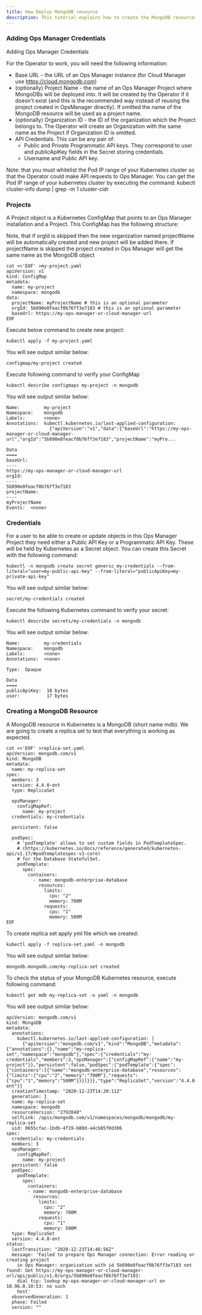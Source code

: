 ```yaml
---
title: How Deploy MongoDB resource
description: This tutorial explains how to create the MongoDB resource. Follow the next section on how to work with Ops Manager resource.
---
```

### Adding Ops Manager Credentials

Adding Ops Manager Credentials

For the Operator to work, you will need the following information:

- Base URL - the URL of an Ops Manager instance (for Cloud Manager use https://cloud.mongodb.com)
- (optionally) Project Name - the name of an Ops Manager Project where MongoDBs will be deployed into. It will be created by the Operator if it doesn't exist (and this is the recommended way instead of reusing the project created in OpsManager directly). If omitted the name of the MongoDB resource will be used as a project name.
- (optionally) Organization ID - the ID of the organization which the Project belongs to. The Operator will create an Organization with the same name as the Project if Organization ID is omitted.
- API Credentials. This can be any pair of:
    - Public and Private Programmatic API keys. They correspond to user and publicApiKey fields in the Secret storing credentials. 
    - Username and Public API key. 

Note: that you must whitelist the Pod IP range of your Kubernetes cluster so that the Operator could make API requests to Ops Manager. You can get the Pod IP range of your kubernetes cluster by executing the command: kubectl cluster-info dump | grep -m 1 cluster-cidr

### Projects

A Project object is a Kubernetes ConfigMap that points to an Ops Manager installation and a Project. 
This ConfigMap has the following structure:

Note, that if orgId is skipped then the new organization named projectName will be automatically created and new project will be added there. If projectName is skipped the project created in Ops Manager will get the same name as the MongoDB object

```execute
cat <<'EOF' >my-project.yaml
apiVersion: v1
kind: ConfigMap
metadata:
  name: my-project
  namespace: mongodb
data:
  projectName: myProjectName # this is an optional parameter
  orgId: 5b890e0feacf0b76ff3e7183 # this is an optional parameter
  baseUrl: https://my-ops-manager-or-cloud-manager-url
EOF
```

Execute below command to create new project:

```execute
kubectl apply -f my-project.yaml
```

You will see output similar below:

```
configmap/my-project created
```

Execute following command to verify your ConfigMap

```execute
kubectl describe configmaps my-project -n mongodb
```

You will see output similar below:

```
Name:         my-project
Namespace:    mongodb
Labels:       <none>
Annotations:  kubectl.kubernetes.io/last-applied-configuration:
                {"apiVersion":"v1","data":{"baseUrl":"https://my-ops-manager-or-cloud-manager-url","orgId":"5b890e0feacf0b76ff3e7183","projectName":"myPro...

Data
====
baseUrl:
----
https://my-ops-manager-or-cloud-manager-url
orgId:
----
5b890e0feacf0b76ff3e7183
projectName:
----
myProjectName
Events:  <none>
```

### Credentials

For a user to be able to create or update objects in this Ops Manager Project they need either a Public API Key or a Programmatic API Key. These will be held by Kubernetes as a Secret object. You can create this Secret with the following command:

```execute
kubectl -n mongodb create secret generic my-credentials --from-literal="user=my-public-api-key" --from-literal="publicApiKey=my-private-api-key"
```

You will see output similar below:

```
secret/my-credentials created
```

Execute the following Kubernetes command to verify your secret:

```
kubectl describe secrets/my-credentials -n mongodb
```

You will see output similar below:

```
Name:         my-credentials
Namespace:    mongodb
Labels:       <none>
Annotations:  <none>

Type:  Opaque

Data
====
publicApiKey:  18 bytes
user:          17 bytes
```


### Creating a MongoDB Resource

A MongoDB resource in Kubernetes is a MongoDB (short name mdb). We are going to create a replica set to test that everything is working as expected. 

```execute
cat <<'EOF' >replica-set.yaml
apiVersion: mongodb.com/v1
kind: MongoDB
metadata:
  name: my-replica-set
spec:
  members: 3
  version: 4.4.0-ent
  type: ReplicaSet

  opsManager:
    configMapRef:
      name: my-project
  credentials: my-credentials

  persistent: false

  podSpec:
    # 'podTemplate' allows to set custom fields in PodTemplateSpec.
    # (https://kubernetes.io/docs/reference/generated/kubernetes-api/v1.17/#podtemplatespec-v1-core)
    # for the Database StatefulSet.
    podTemplate:
      spec:
        containers:
          - name: mongodb-enterprise-database
            resources:
              limits:
                cpu: "2"
                memory: 700M
              requests:
                cpu: "1"
                memory: 500M
EOF
```

To create replica set apply yml file which we created:

```execute
kubectl apply -f replica-set.yaml -n mongodb
```

You will see output similar below:

```
mongodb.mongodb.com/my-replica-set created
```

To check the status of your MongoDB Kubernetes resource, execute following command:

```execute
kubectl get mdb my-replica-set -o yaml -n mongodb
```

You will see output similar below:

```
apiVersion: mongodb.com/v1
kind: MongoDB
metadata:
  annotations:
    kubectl.kubernetes.io/last-applied-configuration: |
      {"apiVersion":"mongodb.com/v1","kind":"MongoDB","metadata":{"annotations":{},"name":"my-replica-set","namespace":"mongodb"},"spec":{"credentials":"my-credentials","members":3,"opsManager":{"configMapRef":{"name":"my-project"}},"persistent":false,"podSpec":{"podTemplate":{"spec":{"containers":[{"name":"mongodb-enterprise-database","resources":{"limits":{"cpu":"2","memory":"700M"},"requests":{"cpu":"1","memory":"500M"}}}]}}},"type":"ReplicaSet","version":"4.4.0-ent"}}
  creationTimestamp: "2020-12-23T14:20:11Z"
  generation: 1
  name: my-replica-set
  namespace: mongodb
  resourceVersion: "2792048"
  selfLink: /apis/mongodb.com/v1/namespaces/mongodb/mongodb/my-replica-set
  uid: 0655cfac-1bdb-4f19-b80d-a4cb85f0d306
spec:
  credentials: my-credentials
  members: 3
  opsManager:
    configMapRef:
      name: my-project
  persistent: false
  podSpec:
    podTemplate:
      spec:
        containers:
        - name: mongodb-enterprise-database
          resources:
            limits:
              cpu: "2"
              memory: 700M
            requests:
              cpu: "1"
              memory: 500M
  type: ReplicaSet
  version: 4.4.0-ent
status:
  lastTransition: "2020-12-23T14:46:56Z"
  message: 'Failed to prepare Ops Manager connection: Error reading or creating project
    in Ops Manager: organization with id 5b890e0feacf0b76ff3e7183 not found: Get https://my-ops-manager-or-cloud-manager-url/api/public/v1.0/orgs/5b890e0feacf0b76ff3e7183:
    dial tcp: lookup my-ops-manager-or-cloud-manager-url on 10.96.0.10:53: no such
    host'
  observedGeneration: 1
  phase: Failed
  version: ""
```

